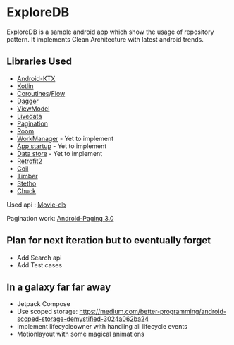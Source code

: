 # ExploreDB

ExploreDB is a sample android app which show the usage of repository pattern. It implements Clean Architecture with latest android trends.

## Libraries Used
* [Android-KTX](https://developer.android.com/kotlin/ktx)
* [Kotlin](https://kotlinlang.org/docs/reference/android-overview.html)
* [Coroutines](https://kotlinlang.org/docs/reference/coroutines-overview.html)/[Flow](https://kotlinlang.org/docs/reference/coroutines/flow.html)
* [Dagger](https://dagger.dev/)
* [ViewModel](https://developer.android.com/topic/libraries/architecture/viewmodel)
* [Livedata](https://developer.android.com/topic/libraries/architecture/livedata)
* [Pagination](https://developer.android.com/topic/libraries/architecture/paging/v3-overview)
* [Room](https://developer.android.com/topic/libraries/architecture/room)
* [WorkManager](https://developer.android.com/topic/libraries/architecture/workmanager) - Yet to implement
* [App startup](https://developer.android.com/topic/libraries/app-startup)  - Yet to implement
* [Data store](https://developer.android.com/topic/libraries/architecture/datastore) - Yet to implement
* [Retrofit2](https://square.github.io/retrofit/)
* [Coil](https://coil-kt.github.io/coil/)
* [Timber](https://github.com/JakeWharton/timber)
* [Stetho](http://facebook.github.io/stetho/)
* [Chuck](https://github.com/jgilfelt/chuck)


Used api :
[Movie-db](https://developers.themoviedb.org/3/)

Pagination work:
[Android-Paging 3.0](https://medium.com/@paulhundal/paging-library-with-android-mvvm-6a3a4d94de72)


## Plan for next iteration but to eventually forget
* Add Search api
* Add Test cases


## In a galaxy far far away
* Jetpack Compose
* Use scoped storage: https://medium.com/better-programming/android-scoped-storage-demystified-3024a062ba24
* Implement lifecycleowner with handling all lifecycle events
* Motionlayout with some magical animations
